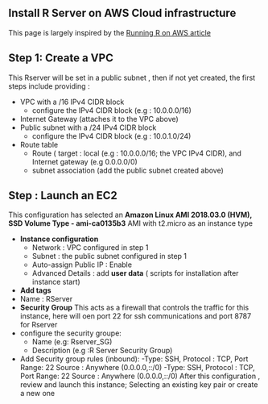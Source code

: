 
## Install R Server on AWS Cloud infrastructure
This page is largely inspired by the [Running R on AWS article](https://aws.amazon.com/fr/blogs/big-data/running-r-on-aws/)

## Step 1: Create a VPC
This Rserver will be set in a public subnet , then if not yet created, the first steps include providing :
- VPC with a /16 IPv4 CIDR block
  - configure the IPv4 CIDR block (e.g : 10.0.0.0/16)
- Internet Gateway (attaches it to the VPC above)
- Public subnet with a /24 IPv4 CIDR block
  - configure the IPv4 CIDR block (e.g : 10.0.1.0/24)
- Route table
  - Route ( target : local (e.g : 10.0.0.0/16; the VPC IPv4 CIDR), and Internet gateway (e.g 0.0.0.0/0)
  - subnet association (add the public subnet created above)
  
## Step : Launch an EC2
This configuration has selected an **Amazon Linux AMI 2018.03.0 (HVM), SSD Volume Type - ami-ca0135b3** AMI with t2.micro as an instance type
- **Instance configuration**
  - Network : VPC configured in step 1
  - Subnet : the public subnet configured in step 1
  - Auto-assign Public IP : Enable
  - Advanced Details : add **user data** ( scripts for installation after instance start)
 - **Add tags**
  - Name : RServer
 - **Security Group** 
 This acts as a firewall that controls the traffic for this instance, here will oen port 22 for ssh communications and port 8787 for Rserver
  - configure the security groupe:
    - Name (e.g: Rserver_SG)
    - Description (e.g :R Server Security Group)
  - Add Security group rules (inbound):
    -Type: SSH, Protocol : TCP, Port Range: 22 Source : Anywhere (0.0.0.0,::/0)
    -Type: SSH, Protocol : TCP, Port Range: 22 Source : Anywhere (0.0.0.0,::/0)
   After this configuration , review and launch this instance; Selecting an existing key pair or create a new one
 
 


